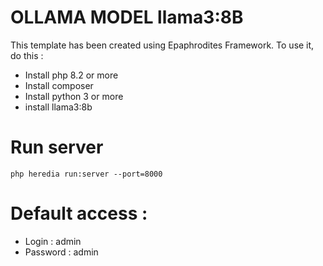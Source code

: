 # OLLAMA MODEL llama3:8B
This template has been created using Epaphrodites Framework.
To use it, do this :
- Install php 8.2 or more
- Install composer
- Install python 3 or more
- install llama3:8b
 
# Run server
```php heredia run:server --port=8000```

# Default access :
- Login : admin
- Password : admin